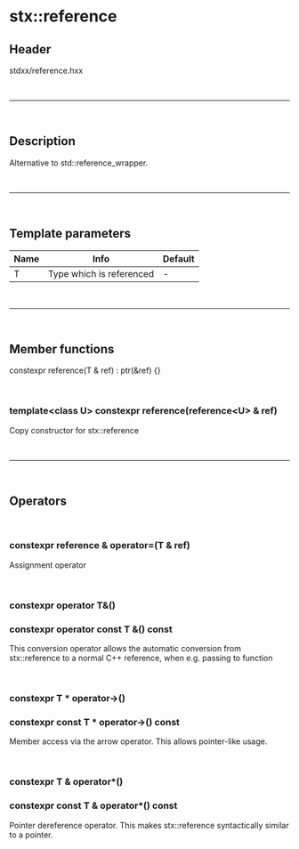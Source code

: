 # stx::reference

## Header
stdxx/reference.hxx

<br>

---

<br>

## Description
Alternative to std::reference_wrapper.

<br>

---

<br>

## Template parameters
| Name | Info                     | Default |
| ---- | ------------------------ | ------- |
| T    | Type which is referenced | -       |

<br>

---

<br>

## Member functions

constexpr reference(T & ref) : ptr(&ref) {}

<br>


### template&lt;class U&gt; constexpr reference(reference&lt;U&gt; & ref)

Copy constructor for stx::reference

<br>

---

<br>

## Operators

<br>

### constexpr reference & operator=(T & ref)

Assignment operator

<br>

### constexpr operator T&() 
### constexpr operator const T &() const

This conversion operator allows the automatic conversion from stx::reference to a normal C++ reference, when e.g. passing to function

<br>

### constexpr T * operator-&gt;()
### constexpr const T * operator-&gt;() const

Member access via the arrow operator. This allows pointer-like usage. 

<br>

### constexpr T & operator*()
### constexpr const T & operator*() const

Pointer dereference operator. This makes stx::reference syntactically similar to a pointer. 
